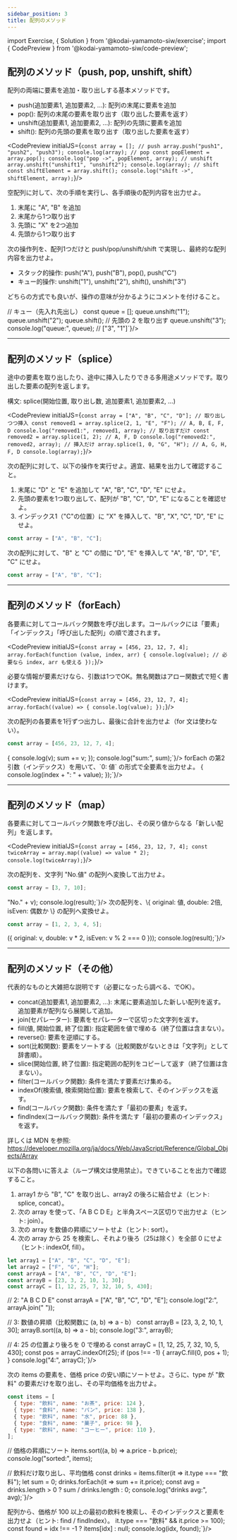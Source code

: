 ```yaml
---
sidebar_position: 3
title: 配列のメソッド
---
```


import Exercise, { Solution } from '@kodai-yamamoto-siw/exercise';
import { CodePreview } from '@kodai-yamamoto-siw/code-preview';


## 配列のメソッド（push, pop, unshift, shift）

配列の両端に要素を追加・取り出しする基本メソッドです。

- push(追加要素1, 追加要素2, …): 配列の末尾に要素を追加
- pop(): 配列の末尾の要素を取り出す（取り出した要素を返す）
- unshift(追加要素1, 追加要素2, …): 配列の先頭に要素を追加
- shift(): 配列の先頭の要素を取り出す（取り出した要素を返す）

<CodePreview initialJS={`const array = [];
  // push
  array.push("push1", "push2", "push3");
  console.log(array);
  // pop
  const popElement = array.pop();
  console.log("pop ->", popElement, array);
  // unshift
  array.unshift("unshift1", "unshift2");
  console.log(array);
  // shift
  const shiftElement = array.shift();
  console.log("shift ->", shiftElement, array);`}/>

<Exercise title="演習1（基本）">
空配列に対して、次の手順を実行し、各手順後の配列内容を出力せよ。

1. 末尾に "A", "B" を追加
2. 末尾から1つ取り出す
3. 先頭に "X" を2つ追加
4. 先頭から1つ取り出す

<Solution>
<CodePreview initialJS={`const a = [];
  a.push("A", "B");
  console.log(a);
  const last = a.pop();
  console.log("pop:", last, a);
  a.unshift("X", "X");
  console.log(a);
  const first = a.shift();
  console.log("shift:", first, a);`}/>
</Solution>
</Exercise>

<Exercise title="演習1-発展1（スタック／キュー）">
次の操作列を、配列1つだけと push/pop/unshift/shift で実現し、最終的な配列内容を出力せよ。

- スタック的操作: push("A"), push("B"), pop(), push("C")
- キュー的操作: unshift("1"), unshift("2"), shift(), unshift("3")

どちらの方式でも良いが、操作の意味が分かるようにコメントを付けること。

<Solution>
<CodePreview initialJS={`// スタック（後入れ先出し）
  const stack = [];
  stack.push("A");
  stack.push("B");
  stack.pop(); // B を取り出す
  stack.push("C");
  console.log("stack:", stack); // ["A", "C"]

  // キュー（先入れ先出し）
  const queue = [];
  queue.unshift("1");
  queue.unshift("2");
  queue.shift(); // 先頭の 2 を取り出す
  queue.unshift("3");
  console.log("queue:", queue); // ["3", "1"]`}/>
</Solution>
</Exercise>

---

## 配列のメソッド（splice）

途中の要素を取り出したり、途中に挿入したりできる多用途メソッドです。取り出した要素の配列を返します。

構文: splice(開始位置, 取り出し数, 追加要素1, 追加要素2, …)

<CodePreview initialJS={`const array = ["A", "B", "C", "D"];
  // 取り出しつつ挿入
  const removed1 = array.splice(2, 1, "E", "F"); // A, B, E, F, D
  console.log("removed1:", removed1, array);
  // 取り出すだけ
  const removed2 = array.splice(1, 2); // A, F, D
  console.log("removed2:", removed2, array);
  // 挿入だけ
  array.splice(1, 0, "G", "H"); // A, G, H, F, D
  console.log(array);`}/>

<Exercise title="演習2（基礎）">
次の配列に対して、以下の操作を実行せよ。適宜、結果を出力して確認すること。

1. 末尾に "D" と "E" を追加して "A", "B", "C", "D", "E" にせよ。
2. 先頭の要素を1つ取り出して、配列が "B", "C", "D", "E" になることを確認せよ。
3. インデックス1（"C"の位置）に "X" を挿入して、"B", "X", "C", "D", "E" にせよ。

```js
const array = ["A", "B", "C"];
```

<Solution>
<CodePreview initialJS={`const array = ["A", "B", "C"];
  // 1
  array.push("D", "E");
  console.log(array);
  // 2
  array.shift();
  console.log(array);
  // 3
  array.splice(1, 0, "X");
  console.log(array);`}/>
</Solution>
</Exercise>

<Exercise title="演習2-発展1（挿入と置換の組み合わせ）">
次の配列に対して、"B" と "C" の間に "D", "E" を挿入して "A", "B", "D", "E", "C" にせよ。

```js
const array = ["A", "B", "C"];
```

<Solution>
<CodePreview initialJS={`const array = ["A", "B", "C"];
  array.splice(2, 0, "D", "E");
  console.log(array); // ["A", "B", "D", "E", "C"]`}/>
</Solution>
</Exercise>

---

## 配列のメソッド（forEach）

各要素に対してコールバック関数を呼び出します。コールバックには「要素」「インデックス」「呼び出した配列」の順で渡されます。

<CodePreview initialJS={`const array = [456, 23, 12, 7, 4];
  array.forEach(function (value, index, arr) {
    console.log(value); // 必要なら index, arr も使える
  });`}/>

必要な情報が要素だけなら、引数は1つでOK。無名関数はアロー関数式で短く書けます。

<CodePreview initialJS={`const array = [456, 23, 12, 7, 4];
  array.forEach((value) => {
    console.log(value);
  });`}/>

<Exercise title="演習3（出力と合計）">
次の配列の各要素を1行ずつ出力し、最後に合計を出力せよ（for 文は使わない）。

```js
const array = [456, 23, 12, 7, 4];
```

<Solution>
<CodePreview initialJS={`const array = [456, 23, 12, 7, 4];
  let sum = 0;
  array.forEach((v) => {
    console.log(v);
    sum += v;
  });
  console.log("sum:", sum);`}/>
</Solution>
</Exercise>

<Exercise title="演習3-発展1（インデックス付き出力）">
forEach の第2引数（インデックス）を用いて、`0: 値` の形式で全要素を出力せよ。

<Solution>
<CodePreview initialJS={`const array = [456, 23, 12, 7, 4];
  array.forEach((value, index) => {
    console.log(index + ": " + value);
  });`}/>
</Solution>
</Exercise>

---

## 配列のメソッド（map）

各要素に対してコールバック関数を呼び出し、その戻り値からなる「新しい配列」を返します。

<CodePreview initialJS={`const array = [456, 23, 12, 7, 4];
  const twiceArray = array.map((value) => value * 2);
  console.log(twiceArray);`}/>

<Exercise title="演習4（変換）">
次の配列を、文字列 "No.値" の配列へ変換して出力せよ。

```js
const array = [3, 7, 10];
```

<Solution>
<CodePreview initialJS={`const array = [3, 7, 10];
  const result = array.map(v => "No." + v);
  console.log(result);`}/>
</Solution>
</Exercise>

<Exercise title="演習4-発展1（構造化）">
次の配列を、\{ original: 値, double: 2倍, isEven: 偶数か \} の配列へ変換せよ。

```js
const array = [1, 2, 3, 4, 5];
```

<Solution>
<CodePreview initialJS={`const array = [1, 2, 3, 4, 5];
  const result = array.map(v => ({ original: v, double: v * 2, isEven: v % 2 === 0 }));
  console.log(result);`}/>
</Solution>
</Exercise>

---

## 配列のメソッド（その他）

代表的なものと大雑把な説明です（必要になったら調べる、でOK）。

- concat(追加要素1, 追加要素2, …): 末尾に要素追加した新しい配列を返す。追加要素が配列なら展開して追加。
- join(セパレーター): 要素をセパレーターで区切った文字列を返す。
- fill(値, 開始位置, 終了位置): 指定範囲を値で埋める（終了位置は含まない）。
- reverse(): 要素を逆順にする。
- sort(比較関数): 要素をソートする（比較関数がないときは「文字列」として辞書順）。
- slice(開始位置, 終了位置): 指定範囲の配列をコピーして返す（終了位置は含まない）。
- filter(コールバック関数): 条件を満たす要素だけ集める。
- indexOf(検索値, 検索開始位置): 要素を検索して、そのインデックスを返す。
- find(コールバック関数): 条件を満たす「最初の要素」を返す。
- findIndex(コールバック関数): 条件を満たす「最初の要素のインデックス」を返す。

詳しくは MDN を参照:
https://developer.mozilla.org/ja/docs/Web/JavaScript/Reference/Global_Objects/Array

<Exercise title="演習5（小問）">
以下の各問いに答えよ（ループ構文は使用禁止）。できていることを出力で確認すること。

1. array1 から "B", "C" を取り出し、array2 の後ろに結合せよ（ヒント: splice, concat）。
2. 次の array を使って、「A B C D E」と半角スペース区切りで出力せよ（ヒント: join）。
3. 次の array を数値の昇順にソートせよ（ヒント: sort）。
4. 次の array から 25 を検索し、それより後ろ（25は除く）を全部 0 にせよ（ヒント: indexOf, fill）。

```js
let array1 = ["A", "B", "C", "D", "E"];
let array2 = ["F", "G", "H"];
const arrayA = ["A", "B", "C", "D", "E"];
const arrayB = [23, 3, 2, 10, 1, 30];
const arrayC = [1, 12, 25, 7, 32, 10, 5, 430];
```

<Solution>
<CodePreview initialJS={`let array1 = ["A", "B", "C", "D", "E"];
  let array2 = ["F", "G", "H"];
  // 1: array1 から B, C を取り出し、array2 の後ろに結合
  const removed = array1.splice(1, 2); // ["B", "C"]
  array2 = array2.concat(removed);
  console.log("1:", array1, array2);

  // 2: "A B C D E"
  const arrayA = ["A", "B", "C", "D", "E"];
  console.log("2:", arrayA.join(" "));

  // 3: 数値の昇順（比較関数に (a, b) => a - b）
  const arrayB = [23, 3, 2, 10, 1, 30];
  arrayB.sort((a, b) => a - b);
  console.log("3:", arrayB);

  // 4: 25 の位置より後ろを 0 で埋める
  const arrayC = [1, 12, 25, 7, 32, 10, 5, 430];
  const pos = arrayC.indexOf(25);
  if (pos !== -1) {
    arrayC.fill(0, pos + 1);
  }
  console.log("4:", arrayC);`}/>
</Solution>
</Exercise>

<Exercise title="演習5-発展1（ソートとフィルター）">
次の items の要素を、価格 price の安い順にソートせよ。さらに、type が "飲料" の要素だけを取り出し、その平均価格を出力せよ。

```js
const items = [
  { type: "飲料", name: "お茶", price: 124 },
  { type: "食料", name: "パン", price: 138 },
  { type: "飲料", name: "水", price: 88 },
  { type: "食料", name: "菓子", price: 98 },
  { type: "飲料", name: "コーヒー", price: 110 },
];
```

<Solution>
<CodePreview initialJS={`const items = [
  { type: "飲料", name: "お茶", price: 124 },
  { type: "食料", name: "パン", price: 138 },
  { type: "飲料", name: "水", price: 88 },
  { type: "食料", name: "菓子", price: 98 },
  { type: "飲料", name: "コーヒー", price: 110 },
];

  // 価格の昇順にソート
  items.sort((a, b) => a.price - b.price);
  console.log("sorted:", items);

  // 飲料だけ取り出し、平均価格
  const drinks = items.filter(it => it.type === "飲料");
  let sum = 0;
  drinks.forEach(it => sum += it.price);
  const avg = drinks.length > 0 ? sum / drinks.length : 0;
  console.log("drinks avg:", avg);`}/>
</Solution>
</Exercise>

<Exercise title="演習5-発展2（検索）">
配列から、価格が 100 以上の最初の飲料を検索し、そのインデックスと要素を出力せよ（ヒント: find / findIndex）。

<Solution>
<CodePreview initialJS={`const items = [
  { type: "飲料", name: "お茶", price: 124 },
  { type: "食料", name: "パン", price: 138 },
  { type: "飲料", name: "水", price: 88 },
  { type: "食料", name: "菓子", price: 98 },
  { type: "飲料", name: "コーヒー", price: 110 },
];
  const idx = items.findIndex(it => it.type === "飲料" && it.price >= 100);
  const found = idx !== -1 ? items[idx] : null;
  console.log(idx, found);`}/>
</Solution>
</Exercise>
